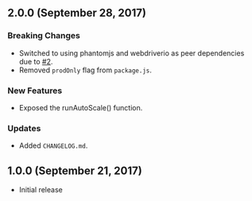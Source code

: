 ## 2.0.0 (September 28, 2017)

### Breaking Changes
* Switched to using phantomjs and webdriverio as peer dependencies due to [#2](https://github.com/jehartzog/galaxy-autoscale/issues/2).
* Removed `prodOnly` flag from `package.js`.

### New Features
* Exposed the runAutoScale() function.

### Updates
* Added `CHANGELOG.md`.

## 1.0.0 (September 21, 2017)

* Initial release